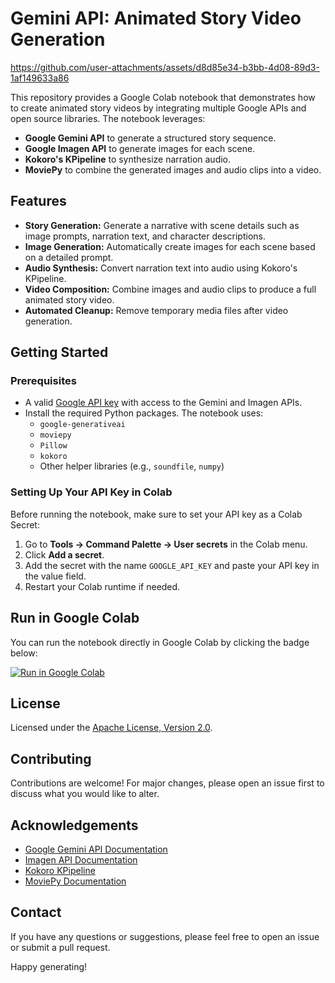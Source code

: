 # Gemini API: Animated Story Video Generation
https://github.com/user-attachments/assets/d8d85e34-b3bb-4d08-89d3-1af149633a86

This repository provides a Google Colab notebook that demonstrates how to create animated story videos by integrating multiple Google APIs and open source libraries. The notebook leverages:





- **Google Gemini API** to generate a structured story sequence.
- **Google Imagen API** to generate images for each scene.
- **Kokoro's KPipeline** to synthesize narration audio.
- **MoviePy** to combine the generated images and audio clips into a video.

## Features

- **Story Generation:** Generate a narrative with scene details such as image prompts, narration text, and character descriptions.
- **Image Generation:** Automatically create images for each scene based on a detailed prompt.
- **Audio Synthesis:** Convert narration text into audio using Kokoro's KPipeline.
- **Video Composition:** Combine images and audio clips to produce a full animated story video.
- **Automated Cleanup:** Remove temporary media files after video generation.

## Getting Started

### Prerequisites

- A valid [Google API key](https://cloud.google.com/) with access to the Gemini and Imagen APIs.
- Install the required Python packages. The notebook uses:
  - `google-generativeai`
  - `moviepy`
  - `Pillow`
  - `kokoro`
  - Other helper libraries (e.g., `soundfile`, `numpy`)

### Setting Up Your API Key in Colab

Before running the notebook, make sure to set your API key as a Colab Secret:
1. Go to **Tools → Command Palette → User secrets** in the Colab menu.
2. Click **Add a secret**.
3. Add the secret with the name `GOOGLE_API_KEY` and paste your API key in the value field.
4. Restart your Colab runtime if needed.

## Run in Google Colab

You can run the notebook directly in Google Colab by clicking the badge below:

[![Run in Google Colab](https://colab.research.google.com/assets/colab-badge.svg)](https://colab.research.google.com/drive/1aO2MesYp6NKNIXcEdXhcuSQKvL9rb2Xn?usp=sharing)

## License

Licensed under the [Apache License, Version 2.0](https://www.apache.org/licenses/LICENSE-2.0).

## Contributing

Contributions are welcome! For major changes, please open an issue first to discuss what you would like to alter.

## Acknowledgements

- [Google Gemini API Documentation](https://ai.google.dev/gemini-api/docs/structured-outputs)
- [Imagen API Documentation](https://ai.google.dev)
- [Kokoro KPipeline](https://github.com/kokoro-ai)
- [MoviePy Documentation](https://zulko.github.io/moviepy/)

## Contact

If you have any questions or suggestions, please feel free to open an issue or submit a pull request.

Happy generating!
